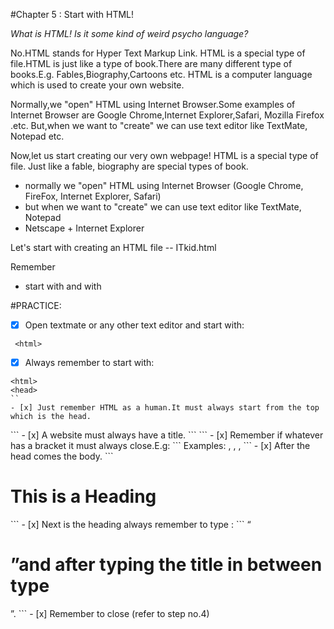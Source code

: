 #Chapter 5 : Start with HTML!

_What is HTML! Is it some kind of weird psycho language?_
 
No.HTML stands for Hyper Text Markup Link.
HTML is a special type of file.HTML is just like a type of book.There are many different type of books.E.g. Fables,Biography,Cartoons etc.
HTML is a computer language which is used to create your own website. 

Normally,we "open" HTML using Internet Browser.Some examples of Internet Browser are Google Chrome,Internet Explorer,Safari, Mozilla Firefox .etc.
But,when we want to "create" we can use text editor like TextMate, Notepad etc.

Now,let us start creating our very own webpage!
HTML is a special type of file. Just like a fable, biography are special types of book.

- normally we "open" HTML using Internet Browser (Google Chrome, FireFox, Internet Explorer, Safari)
- but when we want to "create" we can use text editor like TextMate, Notepad
- Netscape + Internet Explorer

Let's start with creating an HTML file -- ITkid.html

Remember

- start with <html> and with </html>


#PRACTICE:

- [x] Open textmate or any other text editor and start with:
```
 <html>
```
- [x] Always remember to start with:
```
<html>
<head>
``
- [x] Just remember HTML as a human.It must always start from the top which is the head.
```
<title>Page title.</title>
```
- [x] A website must always have a title.
```
</head>
```
- [x] Remember if whatever has a bracket it must always close.E.g:
```
Examples: </html> , </head> , </title> , </body>
```
- [x] After the head comes the body.
```
<h1>This is a Heading</h1>
```
- [x] Next is the heading always remember to type :
```
“<h1>”and after typing the title in between type </h1>”.

</body>

</html>
```
- [x] Remember to close (refer to step no.4)



